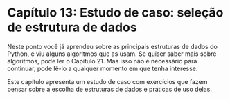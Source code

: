 # Capítulo 13: Estudo de caso: seleção de estrutura de dados

Neste ponto você já aprendeu sobre as principais estruturas de dados do Python, e viu alguns algoritmos que as usam. Se quiser saber mais sobre algoritmos, pode ler o Capítulo 21. Mas isso não é necessário para continuar, pode lê-lo a qualquer momento em que tenha interesse.

Este capítulo apresenta um estudo de caso com exercícios que fazem pensar sobre a escolha de estruturas de dados e práticas de uso delas.
